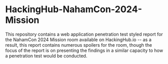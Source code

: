# HackingHub-NahamCon-2024-Mission
This repository contains a web application penetration test styled report for the NahamCon 2024 Mission room available on HackingHub.io -- as a result, this report contains numerous spoilers for the room, though the focus of the report is on presenting the findings in a similar capacity to how a penetration test would be conducted.
